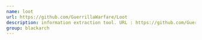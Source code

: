```yaml
---
name: loot
url: https://github.com/GuerrillaWarfare/Loot
description: information extraction tool. URL : https://github.com/GuerrillaWarfare/Loot Groups : blackarch blackarch-recon
group: blackarch
---
```

